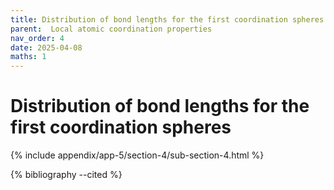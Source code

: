 ```yaml
---
title: Distribution of bond lengths for the first coordination spheres
parent:  Local atomic coordination properties
nav_order: 4
date: 2025-04-08
maths: 1
---
```


# Distribution of bond lengths for the first coordination spheres

{% include appendix/app-5/section-4/sub-section-4.html %}

{% bibliography --cited %}

